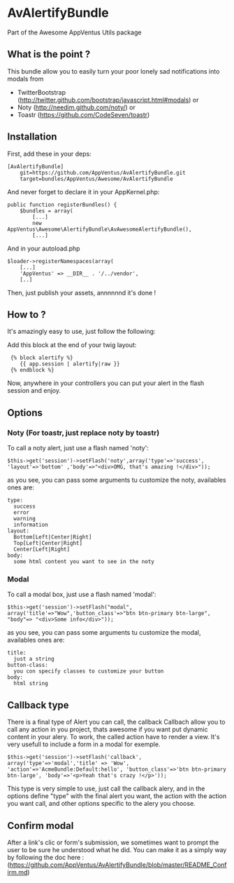 AvAlertifyBundle
=============

Part of the Awesome AppVentus Utils package

What is the point ?
-------


This bundle allow you to easily turn your poor lonely sad notifications into modals from 
* TwitterBootstrap (http://twitter.github.com/bootstrap/javascript.html#modals) or
* Noty (http://needim.github.com/noty/) or
* Toastr (https://github.com/CodeSeven/toastr)


Installation
------------

First, add these in your deps:

    [AvAlertifyBundle]
        git=https://github.com/AppVentus/AvAlertifyBundle.git
        target=bundles/AppVentus/Awesome/AvAlertifyBundle

And never forget to declare it in your AppKernel.php:
    
    public function registerBundles() {
        $bundles = array(
            [...]
            new AppVentus\Awesome\AlertifyBundle\AvAwesomeAlertifyBundle(),
            [...]

And in your autoload.php
    
    $loader->registerNamespaces(array(
        [...]
        'AppVentus' => __DIR__ . '/../vendor',
        [..]

Then, just publish your assets, annnnnnd it's done !

How to ?
------------


It's amazingly easy to use, just follow the following:

Add this block at the end of your twig layout:

     {% block alertify %}
        {{ app.session | alertify|raw }}
     {% endblock %}

Now, anywhere in your controllers you can put your alert in the flash session and enjoy.



Options
------------

### Noty (For toastr, just replace noty by toastr)

To call a noty alert, just use a flash named 'noty':

    $this->get('session')->setFlash('noty',array('type'=>'success', 'layout'=>'bottom' ,'body'=>"<div>OMG, that's amazing !</div>"));

as you see, you can pass some arguments tu customize the noty, availables ones are:

    type:
      success
      error
      warning
      information
    layout:
      Bottom[Left|Center|Right]
      Top[Left|Center|Right]
      Center[Left|Right]
    body:
      some html content you want to see in the noty 

### Modal

To call a modal box, just use a flash named 'modal':

    $this->get('session')->setFlash("modal", array('title'=>"Wow",'button_class'=>"btn btn-primary btn-large", "body"=> "<div>Some info</div>"));

as you see, you can pass some arguments tu customize the modal, availables ones are:

    title:
      just a string
    button-class:
      you con specify classes to customize your button  
    body:
      html string



Callback type
------------

There is a final type of Alert you can call, the callback
Callbach allow you to call any action in you project, thats awesome if you want put dynamic content in your alery.
To work, the called action have to render a view. It's very usefull to include a form in a modal for exemple.

    $this->get('session')->setFlash('callback', array('type'=>'modal','title' => 'Wow', 'action'=>'AcmeBundle:Default:hello', 'button_class'=>'btn btn-primary btn-large', 'body'=>'<p>Yeah that's crazy !</p>'));  
       
This type is very simple to use, just call the callback alery, and in the options define "type" with the final alert you want, the action with the action you want call, and other options specific to the alery you choose.


Confirm modal
------------

After a link's clic or form's submission, we sometimes want to prompt the user to be sure he understood what he did.
You can make it as a simply way by following the doc here : (https://github.com/AppVentus/AvAlertifyBundle/blob/master/README_Confirm.md)
